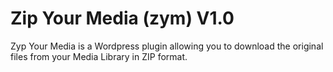 # Zip Your Media (zym) V1.0

Zyp Your Media is a Wordpress plugin allowing you to download the original files from your Media Library in ZIP format.